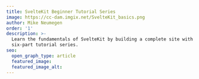 ```yaml
---
title: SvelteKit Beginner Tutorial Series
image: https://cc-dam.imgix.net/SvelteKit_basics.png
author: Mike Neumegen
order: '1'
description: >-
  Learn the fundamentals of SvelteKit by building a complete site with this
  six-part tutorial series.
seo:
  open_graph_type: article
  featured_image:
  featured_image_alt:
---
```

